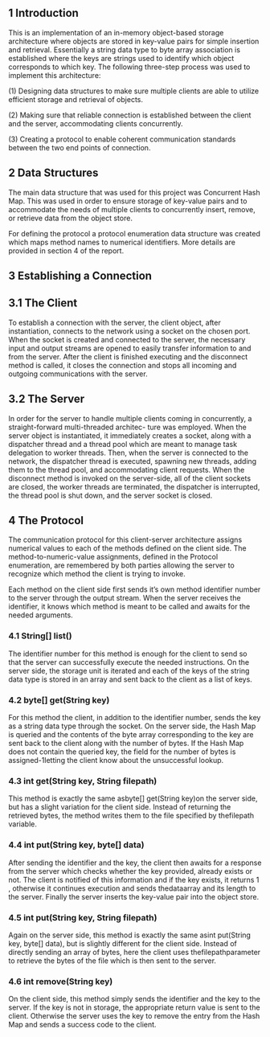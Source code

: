 ## 1 Introduction

This is an implementation of an in-memory object-based storage architecture where objects are stored in key-value
pairs for simple insertion and retrieval. Essentially a string data type to byte array association is established where
the keys are strings used to identify which object corresponds to which key. The following three-step process was
used to implement this architecture:


(1) Designing data structures to make sure multiple clients are able to utilize efficient storage and retrieval of
objects.

(2) Making sure that reliable connection is established between the client and the server, accommodating clients
concurrently.

(3) Creating a protocol to enable coherent communication standards between the two end points of connection.

## 2 Data Structures

The main data structure that was used for this project was Concurrent Hash Map. This was used in order to ensure
storage of key-value pairs and to accommodate the needs of multiple clients to concurrently insert, remove, or retrieve
data from the object store.

For defining the protocol a protocol enumeration data structure was created which maps method names to numerical
identifiers. More details are provided in section 4 of the report.

## 3 Establishing a Connection

## 3.1 The Client

To establish a connection with the server, the client object, after instantiation, connects to the network using a
socket on the chosen port. When the socket is created and connected to the server, the necessary input and output
streams are opened to easily transfer information to and from the server. After the client is finished executing and
the disconnect method is called, it closes the connection and stops all incoming and outgoing communications with
the server.

## 3.2 The Server

In order for the server to handle multiple clients coming in concurrently, a straight-forward multi-threaded architec-
ture was employed. When the server object is instantiated, it immediately creates a socket, along with a dispatcher
thread and a thread pool which are meant to manage task delegation to worker threads. Then, when the server
is connected to the network, the dispatcher thread is executed, spawning new threads, adding them to the thread
pool, and accommodating client requests. When the disconnect method is invoked on the server-side, all of the client
sockets are closed, the worker threads are terminated, the dispatcher is interrupted, the thread pool is shut down,
and the server socket is closed.


## 4 The Protocol

The communication protocol for this client-server architecture assigns numerical values to each of the methods defined
on the client side. The method-to-numeric-value assignments, defined in the Protocol enumeration, are remembered
by both parties allowing the server to recognize which method the client is trying to invoke.

Each method on the client side first sends it’s own method identifier number to the server through the output
stream. When the server receives the identifier, it knows which method is meant to be called and awaits for the
needed arguments.

### 4.1 String[] list()

The identifier number for this method is enough for the client to send so that the server can successfully execute the
needed instructions. On the server side, the storage unit is iterated and each of the keys of the string data type is
stored in an array and sent back to the client as a list of keys.

### 4.2 byte[] get(String key)

For this method the client, in addition to the identifier number, sends the key as a string data type through the
socket. On the server side, the Hash Map is queried and the contents of the byte array corresponding to the key are
sent back to the client along with the number of bytes. If the Hash Map does not contain the queried key, the field
for the number of bytes is assigned-1letting the client know about the unsuccessful lookup.

### 4.3 int get(String key, String filepath)

This method is exactly the same asbyte[] get(String key)on the server side, but has a slight variation for the
client side. Instead of returning the retrieved bytes, the method writes them to the file specified by thefilepath
variable.

### 4.4 int put(String key, byte[] data)

After sending the identifier and the key, the client then awaits for a response from the server which checks whether
the key provided, already exists or not. The client is notified of this information and if the key exists, it returns 1 ,
otherwise it continues execution and sends thedataarray and its length to the server. Finally the server inserts the
key-value pair into the object store.

### 4.5 int put(String key, String filepath)

Again on the server side, this method is exactly the same asint put(String key, byte[] data), but is slightly
different for the client side. Instead of directly sending an array of bytes, here the client uses thefilepathparameter
to retrieve the bytes of the file which is then sent to the server.

### 4.6 int remove(String key)

On the client side, this method simply sends the identifier and the key to the server. If the key is not in storage, the
appropriate return value is sent to the client. Otherwise the server uses the key to remove the entry from the Hash
Map and sends a success code to the client.

